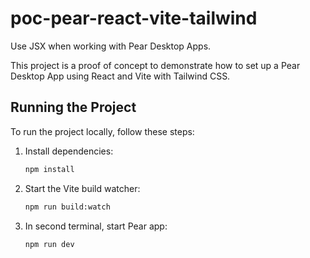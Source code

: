 # poc-pear-react-vite-tailwind

Use JSX when working with Pear Desktop Apps.

This project is a proof of concept to demonstrate how to set up a Pear Desktop App using React and Vite with Tailwind CSS.

## Running the Project

To run the project locally, follow these steps:

1. Install dependencies:
   ```bash
   npm install
   ```

2. Start the Vite build watcher:
    ```bash
    npm run build:watch
    ```

3. In second terminal, start Pear app:
    ```bash
    npm run dev
    ```
